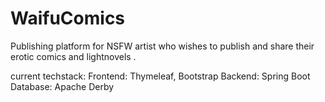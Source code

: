 # WaifuComics
Publishing platform for NSFW artist who wishes to publish and share their erotic comics and lightnovels .

current techstack: Frontend: Thymeleaf, Bootstrap Backend: Spring Boot Database: Apache Derby
